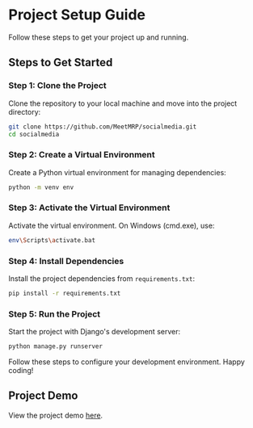 # Project Setup Guide

Follow these steps to get your project up and running.

## Steps to Get Started

### Step 1: Clone the Project
Clone the repository to your local machine and move into the project directory:
```bash
git clone https://github.com/MeetMRP/socialmedia.git
cd socialmedia
```

### Step 2: Create a Virtual Environment
Create a Python virtual environment for managing dependencies:
```bash
python -m venv env
```

### Step 3: Activate the Virtual Environment
Activate the virtual environment. On Windows (cmd.exe), use:
```bash
env\Scripts\activate.bat
```

### Step 4: Install Dependencies
Install the project dependencies from `requirements.txt`:
```bash
pip install -r requirements.txt
```

### Step 5: Run the Project
Start the project with Django's development server:
```bash
python manage.py runserver
```

Follow these steps to configure your development environment. Happy coding!

## Project Demo
View the project demo [here](https://drive.google.com/file/d/1zp4FXTGFmApC1vkcIapPi_AHEYZO5yM9/view?usp=sharing).
